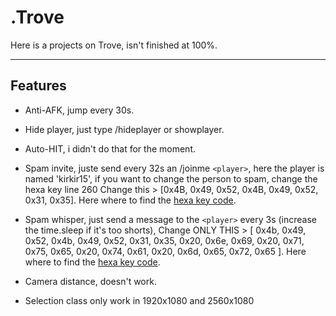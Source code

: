 # .Trove
Here is a projects on Trove, isn't finished at 100%.

---

## Features

- Anti-AFK, jump every 30s.
- Hide player, just type /hideplayer or showplayer. 
- Auto-HIT, i didn't do that for the moment.

- Spam invite, juste send every 32s an /joinme `<player>`, here the player is named 'kirkir15', if you want to change the person to spam, change the hexa key line 260
Change this > [0x4B, 0x49, 0x52, 0x4B, 0x49, 0x52, 0x31, 0x35]. Here where to find the <a href='https://learn.microsoft.com/en-us/windows/win32/inputdev/virtual-key-codes'>hexa key code</a>.
- Spam whisper, just send a message to the `<player>` every 3s (increase the time.sleep if it's too shorts), Change ONLY THIS > [ 0x4b, 0x49, 0x52, 0x4b, 0x49, 0x52, 0x31, 0x35, 0x20, 0x6e, 0x69, 0x20, 0x71, 0x75, 0x65, 0x20, 0x74, 0x61, 0x20, 0x6d, 0x65, 0x72, 0x65 ]. Here where to find the <a href='https://learn.microsoft.com/en-us/windows/win32/inputdev/virtual-key-codes'>hexa key code</a>.

- Camera distance, doesn't work.

- Selection class only work in 1920x1080 and 2560x1080
